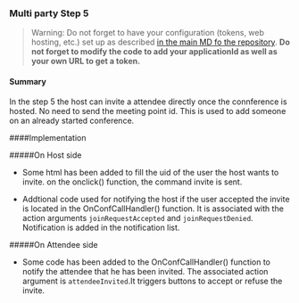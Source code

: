 ### Multi party Step 5


>Warning: Do not forget to have your configuration (tokens, web hosting, etc.) set up as described [in the main MD fo the repository](https://github.com/sightcall/multiparty-js-sample/blob/master/readme.md). **Do not forget to modify the code to add your applicationId as well as your own URL to get a token.**  

#### Summary

In the step 5 the host can invite a attendee directly once the connference is hosted. No need to send the meeting point id. This is used to add someone on an already started conference.

####Implementation

#####On Host side

- Some html has been added to fill the uid of the user the host wants to invite. on the onclick() function, the command invite is sent.

- Addtional code used for notifying the host if the user accepted the invite is located in the OnConfCallHandler() function. It is associated with the action arguments ```joinRequestAccepted``` and ```joinRequestDenied```. Notification is added in the notification list.

#####On Attendee side

- Some code has been added to the OnConfCallHandler() function to notify the attendee that he has been invited. The associated action argument is ```attendeeInvited```.It triggers buttons to accept or refuse the invite.

